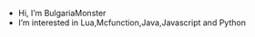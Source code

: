 -  Hi, I’m BulgariaMonster
-  I’m interested in Lua,Mcfunction,Java,Javascript and Python

<!---
BulgariaMonster-dev/BulgariaMonster-dev is a ✨ special ✨ repository because its `README.md` (this file) appears on your GitHub profile.
You can click the Preview link to take a look at your changes.
--->
